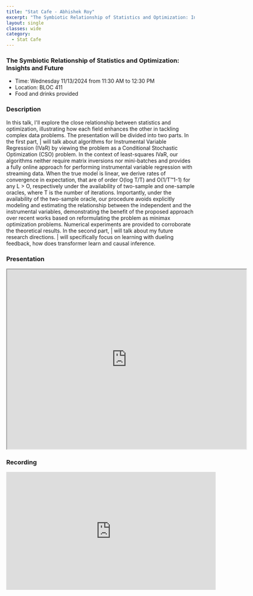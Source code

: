 ```yaml
---
title: "Stat Cafe - Abhishek Roy"
excerpt: "The Symbiotic Relationship of Statistics and Optimization: Insights and Future"
layout: single
classes: wide
category: 
  - Stat Cafe
---
```



<!--
<img src="https://jeroda7105.github.io/tamusgsa.github.io/assets/images/stat_cafe/Roy_Nov_13_2024/IMG_1243.jpg?raw=true" alt="Header" width="315" style="float: right;"/> 
-->

### The Symbiotic Relationship of Statistics and Optimization: Insights and Future 

- Time: Wednesday 11/13/2024 from 11:30 AM to 12:30 PM
- Location: BLOC 411
- Food and drinks provided

### Description
 In this talk, I'll explore the close relationship between statistics and optimization,
illustrating how each field enhances the other in tackling complex data problems. The
presentation will be divided into two parts. In the first part, | will talk about algorithms for
Instrumental Variable Regression (IVaR) by viewing the problem as a Conditional
Stochastic Optimization (CSO) problem. In the context of least-squares IVaR, our
algorithms neither require matrix inversions nor mini-batches and provides a fully online
approach for performing instrumental variable regression with streaming data. When the
true model is linear, we derive rates of convergence in expectation, that are of order
O(log T/T) and O(1/T™1-1) for any L > O, respectively under the availability of two-sample
and one-sample oracles, where T is the number of iterations. Importantly, under the
availability of the two-sample oracle, our procedure avoids explicitly modeling and
estimating the relationship between the independent and the instrumental variables,
demonstrating the benefit of the proposed approach over recent works based on
reformulating the problem as minimax optimization problems. Numerical experiments are
provided to corroborate the theoretical results. In the second part, | will talk about my
future research directions. | will specifically focus on learning with dueling feedback, how
does transformer learn and causal inference. 

### Presentation
<iframe src="https://drive.google.com/file/d/1Kps7iRbp-bYJDUqNKfYy7PibeXBoRPl-/preview" width="640" height="480" allow="autoplay"></iframe>


### Recording
<iframe width="560" height="315" src="https://www.youtube.com/embed/uv9Ok7YTO4U?si=4PhMRzHkL-Hughlo" title="YouTube video player" frameborder="0" allow="accelerometer; autoplay; clipboard-write; encrypted-media; gyroscope; picture-in-picture; web-share" referrerpolicy="strict-origin-when-cross-origin" allowfullscreen></iframe>

<!--
### Gallery

{% include gallery id="layouts_gallery" %}
-->
